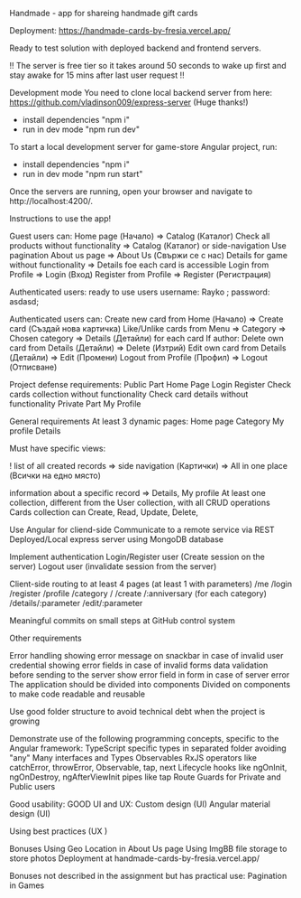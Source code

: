 Handmade - app for shareing handmade gift cards

Deployment: https://handmade-cards-by-fresia.vercel.app/

Ready to test solution with deployed backend and frontend servers.

!! The server is free tier so it takes around 50 seconds to wake up first and stay awake for 15 mins after last user request !!

Development mode
You need to clone local backend server from here: https://github.com/vladinson009/express-server (Huge thanks!)

- install dependencies "npm i"
- run in dev mode "npm run dev"

To start a local development server for game-store Angular project, run:

- install dependencies "npm i"
- run in dev mode "npm run start"

Once the servers are running, open your browser and navigate to http://localhost:4200/.

Instructions to use the app!

Guest users can:
Home page (Начало) => Catalog (Каталог)
Check all products without functionality => Catalog (Каталог) or side-navigation
Use pagination
About us page => About Us (Свържи се с нас)
Details for game without functionality => Details foe each card is accessible
Login from Profile => Login (Вход)
Register from Profile => Register (Регистрация)

Authenticated users:
ready to use users
username: Rayko ; password: asdasd;

<!-- username: moderator ; password: 123456 (role moderator);
username: gabriela ; password: 123456 (role user); -->

Authenticated users can:
Create new card from Home (Начало) => Create card (Създай нова картичка)
Like/Unlike cards from Menu => Category => Chosen category => Details (Детайли) for each card
If author:
Delete own card from Details (Детайли) => Delete (Изтрий)
Edit own card from Details (Детайли) => Edit (Промени)
Logout from Profile (Профил) => Logout (Отписване)

Project defense requirements:
Public Part
Home Page
Login
Register
Check cards collection without functionality
Check card details without functionality
Private Part
My Profile

General requirements
At least 3 dynamic pages:
Home page
Category
My profile
Details

Must have specific views:

! list of all created records => side navigation (Картички) => All in one place (Всички на едно място)

information about a specific record => Details, My profile
At least one collection, different from the User collection, with all CRUD operations
Cards collection can Create, Read, Update, Delete,

Use Angular for cliend-side
Communicate to a remote service via REST
Deployed/Local express server using MongoDB database

Implement authentication
Login/Register user (Create session on the server)
Logout user (invalidate session from the server)

Client-side routing to at least 4 pages (at least 1 with parameters)
/me
/login
/register
/profile
/category
/
/create
/:anniversary (for each category)
/details/:parameter
/edit/:parameter

Meaningful commits on small steps at GitHub control system

Other requirements

Error handling
showing error message on snackbar in case of invalid user credential
showing error fields in case of invalid forms
data validation before sending to the server
show error field in form in case of server error
The application should be divided into components
Divided on components to make code readable and reusable

<!-- Dummy commponents to reuse then in different parts of the app -->
<!-- Smart components to make architecture more easy for development -->

Use good folder structure to avoid technical debt when the project is growing

Demonstrate use of the following programming concepts, specific to the Angular framework:
TypeScript specific types in separated folder avoiding "any"
Many interfaces and Types
Observables
RxJS operators like catchError, throwError, Observable, tap, next
Lifecycle hooks like ngOnInit, ngOnDestroy, ngAfterViewInit
pipes like tap
Route Guards for Private and Public users

<!-- Directive for more specific email validation -->

Good usability: GOOD UI and UX:
Custom design (UI)
Angular material design (UI)

<!-- Loading spinners for server requests (UX) -->

Using best practices (UX )

Bonuses
Using Geo Location in About Us page
Using ImgBB file storage to store photos
Deployment at handmade-cards-by-fresia.vercel.app/

<!-- Angular animations -->

Bonuses not described in the assignment but has practical use:
Pagination in Games
